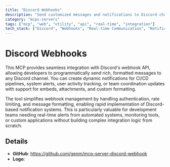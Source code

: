 ```yaml
---
title: "Discord Webhooks"
description: "Send customized messages and notifications to Discord channels using webhooks for real-time alerts and team communication."
category: "mcps-servers"
tags: ["mcp", "web", "utility", "api", "real-time", "integration"]
tech_stack: ["Discord", "Webhooks", "Real-time Communication", "Notifications", "API Integration"]
---
```


# Discord Webhooks

This MCP provides seamless integration with Discord's webhook API, allowing developers to programmatically send rich, formatted messages to any Discord channel. You can create dynamic notifications for CI/CD pipelines, system alerts, user activity tracking, or team coordination updates with support for embeds, attachments, and custom formatting.

The tool simplifies webhook management by handling authentication, rate limiting, and message formatting, enabling rapid implementation of Discord-based notification systems. This is particularly valuable for development teams needing real-time alerts from automated systems, monitoring tools, or custom applications without building complex integration logic from scratch.

## Details

- **GitHub**: https://github.com/genm/mcp-server-discord-webhook
- **Logo**: 
